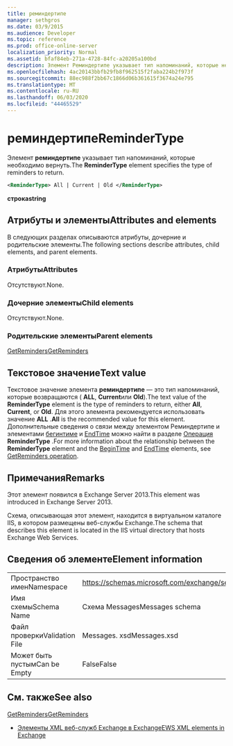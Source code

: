 ```yaml
---
title: реминдертипе
manager: sethgros
ms.date: 03/9/2015
ms.audience: Developer
ms.topic: reference
ms.prod: office-online-server
localization_priority: Normal
ms.assetid: bfaf84eb-271a-4728-84fc-a20205a100bd
description: Элемент Реминдертипе указывает тип напоминаний, которые необходимо вернуть.
ms.openlocfilehash: 4ac20143bbfb29fb8f962515f2faba224b2f973f
ms.sourcegitcommit: 88ec988f2bb67c1866d06b361615f3674a24e795
ms.translationtype: MT
ms.contentlocale: ru-RU
ms.lasthandoff: 06/03/2020
ms.locfileid: "44465529"
---
```

# <a name="remindertype"></a><span data-ttu-id="f8d95-103">реминдертипе</span><span class="sxs-lookup"><span data-stu-id="f8d95-103">ReminderType</span></span>

<span data-ttu-id="f8d95-104">Элемент **реминдертипе** указывает тип напоминаний, которые необходимо вернуть.</span><span class="sxs-lookup"><span data-stu-id="f8d95-104">The **ReminderType** element specifies the type of reminders to return.</span></span> 
  
```XML
<ReminderType> All | Current | Old </ReminderType>
```

 <span data-ttu-id="f8d95-105">**строка**</span><span class="sxs-lookup"><span data-stu-id="f8d95-105">**string**</span></span>
## <a name="attributes-and-elements"></a><span data-ttu-id="f8d95-106">Атрибуты и элементы</span><span class="sxs-lookup"><span data-stu-id="f8d95-106">Attributes and elements</span></span>

<span data-ttu-id="f8d95-107">В следующих разделах описываются атрибуты, дочерние и родительские элементы.</span><span class="sxs-lookup"><span data-stu-id="f8d95-107">The following sections describe attributes, child elements, and parent elements.</span></span>
  
### <a name="attributes"></a><span data-ttu-id="f8d95-108">Атрибуты</span><span class="sxs-lookup"><span data-stu-id="f8d95-108">Attributes</span></span>

<span data-ttu-id="f8d95-109">Отсутствуют.</span><span class="sxs-lookup"><span data-stu-id="f8d95-109">None.</span></span>
  
### <a name="child-elements"></a><span data-ttu-id="f8d95-110">Дочерние элементы</span><span class="sxs-lookup"><span data-stu-id="f8d95-110">Child elements</span></span>

<span data-ttu-id="f8d95-111">Отсутствуют.</span><span class="sxs-lookup"><span data-stu-id="f8d95-111">None.</span></span>
  
### <a name="parent-elements"></a><span data-ttu-id="f8d95-112">Родительские элементы</span><span class="sxs-lookup"><span data-stu-id="f8d95-112">Parent elements</span></span>

[<span data-ttu-id="f8d95-113">GetReminders</span><span class="sxs-lookup"><span data-stu-id="f8d95-113">GetReminders</span></span>](getreminders.md)
  
## <a name="text-value"></a><span data-ttu-id="f8d95-114">Текстовое значение</span><span class="sxs-lookup"><span data-stu-id="f8d95-114">Text value</span></span>

<span data-ttu-id="f8d95-115">Текстовое значение элемента **реминдертипе** — это тип напоминаний, которые возвращаются ( **ALL**, **Current**или **Old**).</span><span class="sxs-lookup"><span data-stu-id="f8d95-115">The text value of the **ReminderType** element is the type of reminders to return, either **All**, **Current**, or **Old**.</span></span> <span data-ttu-id="f8d95-116">Для этого элемента рекомендуется использовать значение **ALL** .</span><span class="sxs-lookup"><span data-stu-id="f8d95-116">**All** is the recommended value for this element.</span></span> <span data-ttu-id="f8d95-117">Дополнительные сведения о связи между элементом Реминдертипе и элементами [бегинтиме](begintime.md) и [EndTime](endtime-remindermessagedatatype.md) можно найти в разделе [Операция](getreminders-operation.md) **ReminderType** .</span><span class="sxs-lookup"><span data-stu-id="f8d95-117">For more information about the relationship between the **ReminderType** element and the [BeginTime](begintime.md) and [EndTime](endtime-remindermessagedatatype.md) elements, see [GetReminders operation](getreminders-operation.md).</span></span>
  
## <a name="remarks"></a><span data-ttu-id="f8d95-118">Примечания</span><span class="sxs-lookup"><span data-stu-id="f8d95-118">Remarks</span></span>

<span data-ttu-id="f8d95-119">Этот элемент появился в Exchange Server 2013.</span><span class="sxs-lookup"><span data-stu-id="f8d95-119">This element was introduced in Exchange Server 2013.</span></span>
  
<span data-ttu-id="f8d95-120">Схема, описывающая этот элемент, находится в виртуальном каталоге IIS, в котором размещены веб-службы Exchange.</span><span class="sxs-lookup"><span data-stu-id="f8d95-120">The schema that describes this element is located in the IIS virtual directory that hosts Exchange Web Services.</span></span>
  
## <a name="element-information"></a><span data-ttu-id="f8d95-121">Сведения об элементе</span><span class="sxs-lookup"><span data-stu-id="f8d95-121">Element information</span></span>

|||
|:-----|:-----|
|<span data-ttu-id="f8d95-122">Пространство имен</span><span class="sxs-lookup"><span data-stu-id="f8d95-122">Namespace</span></span>  <br/> |https://schemas.microsoft.com/exchange/services/2006/messages  <br/> |
|<span data-ttu-id="f8d95-123">Имя схемы</span><span class="sxs-lookup"><span data-stu-id="f8d95-123">Schema Name</span></span>  <br/> |<span data-ttu-id="f8d95-124">Схема Messages</span><span class="sxs-lookup"><span data-stu-id="f8d95-124">Messages schema</span></span>  <br/> |
|<span data-ttu-id="f8d95-125">Файл проверки</span><span class="sxs-lookup"><span data-stu-id="f8d95-125">Validation File</span></span>  <br/> |<span data-ttu-id="f8d95-126">Messages. xsd</span><span class="sxs-lookup"><span data-stu-id="f8d95-126">Messages.xsd</span></span>  <br/> |
|<span data-ttu-id="f8d95-127">Может быть пустым</span><span class="sxs-lookup"><span data-stu-id="f8d95-127">Can be Empty</span></span>  <br/> |<span data-ttu-id="f8d95-128">False</span><span class="sxs-lookup"><span data-stu-id="f8d95-128">False</span></span>  <br/> |
   
## <a name="see-also"></a><span data-ttu-id="f8d95-129">См. также</span><span class="sxs-lookup"><span data-stu-id="f8d95-129">See also</span></span>



[<span data-ttu-id="f8d95-130">GetReminders</span><span class="sxs-lookup"><span data-stu-id="f8d95-130">GetReminders</span></span>](getreminders.md)


- [<span data-ttu-id="f8d95-131">Элементы XML веб-служб Exchange в Exchange</span><span class="sxs-lookup"><span data-stu-id="f8d95-131">EWS XML elements in Exchange</span></span>](ews-xml-elements-in-exchange.md)

